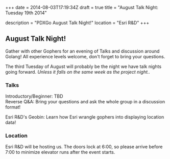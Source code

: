 +++
date = 2014-08-03T17:19:34Z
draft = true
title = "August Talk Night: Tuesday 19th 2014"

description = "PDXGo August Talk Night!"
location = "Esri R&D"
+++

## August Talk Night!
Gather with other Gophers for an evening of Talks and discussion around Golang! All experience levels welcome, don't forget to bring your questions.  
      
The third Tuesday of August will probably be the night we have talk nights going forward. *Unless it falls on the same week as the project night..*
### Talks
Introductory/Beginner: TBD  
Reverse Q&A:  Bring your questions and ask the whole group in a discussion format! 

Esri R&D's Geobin: Learn how Esri wrangle gophers into displaying location data!

### Location
Esri R&D will be hosting us. The doors lock at 6:00, so please arrive before 7:00 to minimize elevator runs after the event starts.


